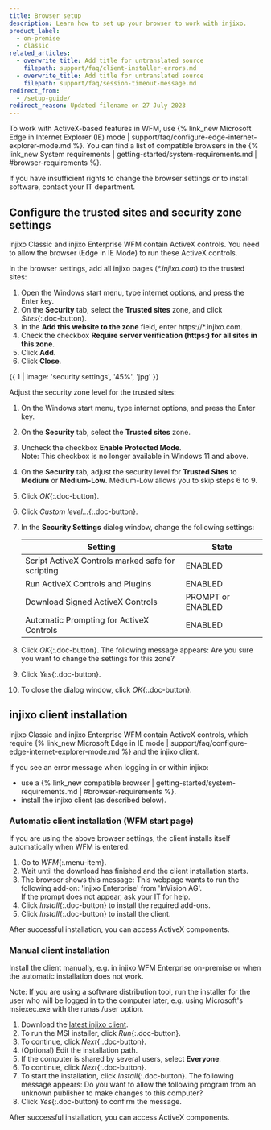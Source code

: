 ```yaml
---
title: Browser setup
description: Learn how to set up your browser to work with injixo.
product_label:
  - on-premise
  - classic
related_articles:
  - overwrite_title: Add title for untranslated source
    filepath: support/faq/client-installer-errors.md
  - overwrite_title: Add title for untranslated source
    filepath: support/faq/session-timeout-message.md
redirect_from:
  - /setup-guide/
redirect_reason: Updated filename on 27 July 2023
---
```


To work with ActiveX-based features in WFM, use {% link_new Microsoft Edge in Internet Explorer (IE) mode | support/faq/configure-edge-internet-explorer-mode.md %}. You can find a list of compatible browsers in the {% link_new System requirements | getting-started/system-requirements.md | #browser-requirements %}.

If you have insufficient rights to change the browser settings or to install software, contact your IT department.

## Configure the trusted sites and security zone settings

injixo Classic and injixo Enterprise WFM contain ActiveX controls. You need to allow the browser (Edge in IE Mode) to run these ActiveX controls.

In the browser settings, add all injixo pages (_\*.injixo.com_) to the trusted sites:

1. Open the Windows start menu, type internet options, and press the Enter key.
2. On the **Security** tab, select the **Trusted sites** zone, and click _Sites_{:.doc-button}.
3. In the **Add this website to the zone** field, enter https://\*.injixo.com.
4. Check the checkbox **Require server verification (https:) for all sites in this zone**.
5. Click **Add**.
6. Click **Close**.

{{ 1 | image: 'security settings', '45%', 'jpg' }}

Adjust the security zone level for the trusted sites:

1. On the Windows start menu, type internet options, and press the Enter key.
2. On the **Security** tab, select the **Trusted sites** zone.
3. Uncheck the checkbox **Enable Protected Mode**.  
   Note: This checkbox is no longer available in Windows 11 and above.
4. On the **Security** tab, adjust the security level for **Trusted Sites** to **Medium** or **Medium-Low**. Medium-Low allows you to skip steps 6 to 9.
5. Click _OK_{:.doc-button}.
6. Click _Custom level..._{:.doc-button}.
7. In the **Security Settings** dialog window, change the following settings:

   | Setting                                           | State             |
   | ------------------------------------------------- | ----------------- |
   | Script ActiveX Controls marked safe for scripting | ENABLED           |
   | Run ActiveX Controls and Plugins                  | ENABLED           |
   | Download Signed ActiveX Controls                  | PROMPT or ENABLED |
   | Automatic Prompting for ActiveX Controls          | ENABLED           |

8. Click _OK_{:.doc-button}.
   The following message appears: Are you sure you want to change the settings for this zone?
9. Click _Yes_{:.doc-button}.
10. To close the dialog window, click _OK_{:.doc-button}.

## injixo client installation

injixo Classic and injixo Enterprise WFM contain ActiveX controls, which require {% link_new Microsoft Edge in IE mode | support/faq/configure-edge-internet-explorer-mode.md %} and the injixo client.

If you see an error message <!-- Add message after it has been changed in injixo? --> when logging in or within injixo:

- use a {% link_new compatible browser | getting-started/system-requirements.md | #browser-requirements %}.
- install the injixo client (as described below).

### Automatic client installation (WFM start page)

If you are using the above browser settings, the client installs itself automatically when WFM is entered.

1. Go to _WFM_{:.menu-item}.
2. Wait until the download has finished and the client installation starts.
3. The browser shows this message: This webpage wants to run the following add-on: 'injixo Enterprise' from 'InVision AG'.<br>If the prompt does not appear, ask your IT for help.
4. Click _Install_{:.doc-button} to install the required add-ons.
5. Click _Install_{:.doc-button} to install the client.

After successful installation, you can access ActiveX components.

### Manual client installation

Install the client manually, e.g. in injixo WFM Enterprise on-premise or when the automatic installation does not work.

Note: If you are using a software distribution tool, run the installer for the user who will be logged in to the computer later, e.g. using Microsoft's msiexec.exe with the runas /user option.

1. Download the [latest injixo client](https://downloads.injixo.com/en#client-components).
2. To run the MSI installer, click _Run_{:.doc-button}.
3. To continue, click _Next_{:.doc-button}.
4. (Optional) Edit the installation path.
5. If the computer is shared by several users, select **Everyone**.
6. To continue, click _Next_{:.doc-button}.
7. To start the installation, click _Install_{:.doc-button}.
   The following message appears: Do you want to allow the following program from an unknown publisher to make changes to this computer?
8. Click _Yes_{:.doc-button} to confirm the message.

After successful installation, you can access ActiveX components.
